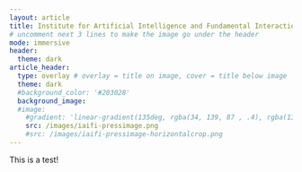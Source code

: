 ```yaml
---
layout: article
title: Institute for Artificial Intelligence and Fundamental Interactions
# uncomment next 3 lines to make the image go under the header
mode: immersive
header:
  theme: dark
article_header:
  type: overlay # overlay = title on image, cover = title below image
  theme: dark
  #background_color: '#203028'
  background_image:
  #image:
    #gradient: 'linear-gradient(135deg, rgba(34, 139, 87 , .4), rgba(139, 34, 139, .4))'
    src: /images/iaifi-pressimage.png
    #src: /images/iaifi-pressimage-horizontalcrop.png
---
```


This is a test!
